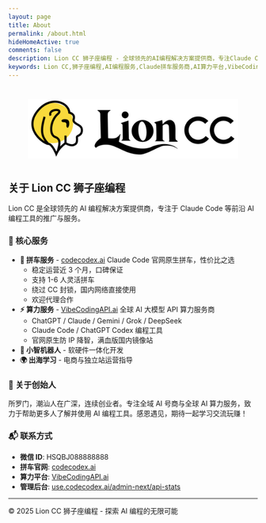 ```yaml
---
layout: page
title: About
permalink: /about.html
hideHomeActive: true
comments: false
description: Lion CC 狮子座编程 - 全球领先的AI编程解决方案提供商，专注Claude Code拼车、AI算力服务、稳定运营3个月，欢迎代理合作
keywords: Lion CC,狮子座编程,AI编程服务,Claude拼车服务商,AI算力平台,VibeCodingAPI,代理合作
---
```


<div style="text-align: center; margin: 40px 0;">
  <img src="/images/config/logo.svg" alt="Lion CC" style="height: 120px; width: auto;">
</div>

## 关于 Lion CC 狮子座编程

Lion CC 是全球领先的 AI 编程解决方案提供商，专注于 Claude Code 等前沿 AI 编程工具的推广与服务。

### 🎯 核心服务

- **🚗 拼车服务** - [codecodex.ai](https://codecodex.ai) Claude Code 官网原生拼车，性价比之选
  - 稳定运营近 3 个月，口碑保证
  - 支持 1-6 人灵活拼车
  - 绕过 CC 封锁，国内网络直接使用
  - 欢迎代理合作
- **⚡ 算力服务** - [VibeCodingAPI.ai](https://VibeCodingAPI.ai) 全球 AI 大模型 API 算力服务商
  - ChatGPT / Claude / Gemini / Grok / DeepSeek
  - Claude Code / ChatGPT Codex 编程工具
  - 官网原生防 IP 降智，满血版国内镜像站
- **🤖 小智机器人** - 软硬件一体化开发
- **🌍 出海学习** - 电商与独立站运营指导

### 💼 关于创始人

所罗门，潮汕人在广深，连续创业者。专注全域 AI 号商与全球 AI 算力服务，致力于帮助更多人了解并使用 AI 编程工具。感恩遇见，期待一起学习交流玩赚！

### 📬 联系方式

- **微信 ID**: HSQBJ088888888
- **拼车官网**: [codecodex.ai](https://codecodex.ai)
- **算力平台**: [VibeCodingAPI.ai](https://VibeCodingAPI.ai)
- **管理后台**: [use.codecodex.ai/admin-next/api-stats](https://use.codecodex.ai/admin-next/api-stats)

---

© 2025 Lion CC 狮子座编程 - 探索 AI 编程的无限可能